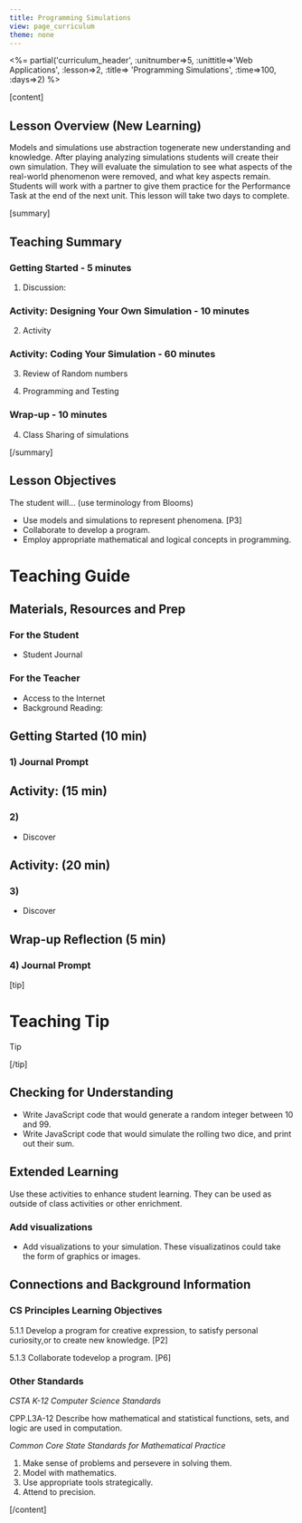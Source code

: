 ```yaml
---
title: Programming Simulations
view: page_curriculum
theme: none
---
```


<!--
live preview (once saved to dropbox) is at http://staging.code.org/curriculum/csp.  don't share this URL!
-->

<%= partial('curriculum_header', :unitnumber=>5, :unittitle=>'Web Applications', :lesson=>2, :title=> 'Programming Simulations', :time=>100, :days=>2) %>

[content]

## Lesson Overview (New Learning)
Models and simulations use abstraction togenerate new understanding and knowledge. After playing analyzing simulations students will create their own simulation. They will evaluate the simulation to see what aspects of the real-world phenomenon were removed, and what key aspects remain.  Students will work with a partner to give them practice for the Performance Task at the end of the next unit. This lesson will take two days to complete.

[summary]

## Teaching Summary
### **Getting Started** - 5 minutes
1) Discussion:  

### **Activity: Designing  Your Own Simulation** - 10  minutes  
2) Activity


### **Activity: Coding Your Simulation** - 60  minutes  

3) Review of Random numbers

4) Programming and Testing

### **Wrap-up** - 10  minutes 
4) Class Sharing of simulations


[/summary]

## Lesson Objectives 
The student will... (use terminology from Blooms)

- Use models and simulations to represent phenomena. [P3]
- Collaborate to develop a program. 
- Employ appropriate mathematical and logical concepts in programming. 


# Teaching Guide
## Materials, Resources and Prep
### For the Student
- Student Journal

### For the Teacher
- Access to the Internet
- Background Reading: 

## Getting Started (10 min)
### 1) Journal Prompt


  


## Activity: (15 min)
### 2) 

- Discover

## Activity: (20 min)
### 3) 

- Discover


## Wrap-up Reflection (5 min)
### 4) Journal Prompt




[tip]

# Teaching Tip  
Tip

[/tip]

## Checking for Understanding
- Write JavaScript code that would generate a random integer between 10 and 99.
- Write JavaScript code that would simulate the rolling two dice, and print out their sum. 



## Extended Learning 
Use these activities to enhance student learning. They can be used as outside of class activities or other enrichment.

### Add visualizations

- Add visualizations to your simulation.  These visualizatinos could take the form of graphics or images.  




## Connections and Background Information
### CS Principles Learning Objectives


5.1.1 Develop a program for creative expression, to satisfy personal curiosity,or to create new knowledge. [P2]

5.1.3 Collaborate todevelop a program. [P6]


### Other Standards

*CSTA K-12 Computer Science Standards*

CPP.L3A-12 Describe how mathematical and statistical functions, sets, and logic are used in computation. 

*Common Core State Standards for Mathematical Practice*
1. Make sense of problems and persevere in solving them. 
4. Model with mathematics. 
5. Use appropriate tools strategically. 
6. Attend to precision. 

[/content]
